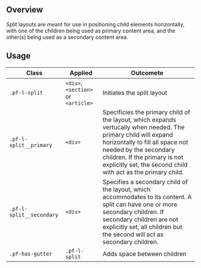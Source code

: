 ## Overview

Split layouts are meant for use in positioning child elements horizontally, with one of the children being used as primary content area, and the other(s) being used as a secondary content area.

## Usage

| Class | Applied | Outcomete |
| -- | -- | -- |
| `.pf-l-split` | `<div>`, `<section>` or `<article>` | Initiates the split layout |
| `.pf-l-split__primary` | `<div>` | Specificies the primary child of the layout, which expands vertucally when needed. The primary child will expand horizontally to fill all space not needed by the secondary children. If the primary is not explicitly set, the second child with act as the primary child.|
| `.pf-l-split__secondary` | `<div>` | Specifies a secondary child of the layout, which accommodates to its content. A split can have one or more secondary children. If secondary children are not explicitly set, all children but the second will act as secondary children.|
| `.pf-has-gutter` | `.pf-l-split` | Adds space between children |
